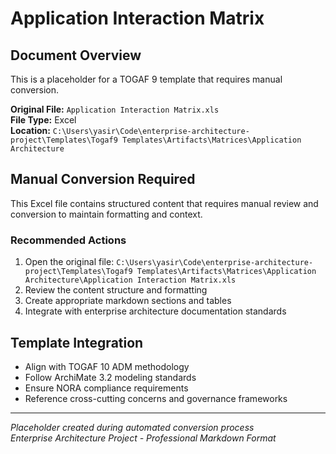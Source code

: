 # Application Interaction Matrix

## Document Overview
This is a placeholder for a TOGAF 9 template that requires manual conversion.

**Original File:** `Application Interaction Matrix.xls`  
**File Type:** Excel  
**Location:** `C:\Users\yasir\Code\enterprise-architecture-project\Templates\Togaf9 Templates\Artifacts\Matrices\Application Architecture`

## Manual Conversion Required
This Excel file contains structured content that requires manual review and conversion to maintain formatting and context.

### Recommended Actions
1. Open the original file: `C:\Users\yasir\Code\enterprise-architecture-project\Templates\Togaf9 Templates\Artifacts\Matrices\Application Architecture\Application Interaction Matrix.xls`
2. Review the content structure and formatting
3. Create appropriate markdown sections and tables
4. Integrate with enterprise architecture documentation standards

## Template Integration
- Align with TOGAF 10 ADM methodology
- Follow ArchiMate 3.2 modeling standards  
- Ensure NORA compliance requirements
- Reference cross-cutting concerns and governance frameworks

---
*Placeholder created during automated conversion process*  
*Enterprise Architecture Project - Professional Markdown Format*
